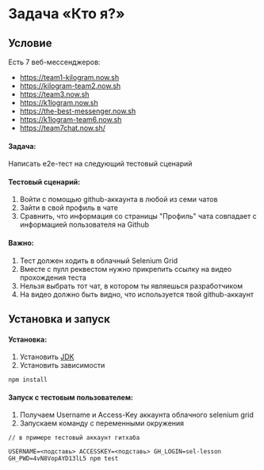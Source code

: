 # Задача «Кто я?»

## Условие
Есть 7 веб-мессенджеров:

* https://team1-kilogram.now.sh
* https://kilogram-team2.now.sh
* https://team3.now.sh
* https://k1logram.now.sh
* https://the-best-messenger.now.sh
* https://k1logram-team6.now.sh
* https://team7chat.now.sh/

#### Задача:
Написать e2e-тест на следующий тестовый сценарий

#### Тестовый сценарий:
1. Войти с помощью github-аккаунта в любой из семи чатов
2. Зайти в свой профиль в чате
3. Сравнить, что информация со страницы "Профиль" чата совпадает с информацией пользователя на Github

#### Важно:
1. Тест должен ходить в облачный Selenium Grid
1. Вместе с пулл реквестом нужно прикрепить ссылку на видео прохождения теста
1. Нельзя выбрать тот чат, в котором ты являешься разработчиком
1. На видео должно быть видно, что используется твой github-аккаунт

## Установка и запуск
#### Установка:
1. Установить [JDK](http://www.oracle.com/technetwork/java/javase/downloads/jdk10-downloads-4416644.html)
2. Установить зависимости
```
npm install
```

#### Запуск с тестовым пользователем:
1. Получаем Username и Access-Key аккаунта облачного selenium grid
2. Запускаем команду с переменными окружения
```
// в примере тестовый аккаунт гитхаба

USERNAME=<подставь> ACCESSKEY=<подставь> GH_LOGIN=sel-lesson GH_PWD=4vN8VopAYD13lL5 npm test
```